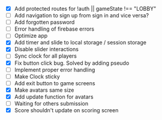 - [x] Add protected routes for !auth || gameState !== "LOBBY"
- [ ] Add navigation to sign up from sign in and vice versa?
- [ ] Add forgotten password
- [ ] Error handling of firebase errors
- [ ] Optimize app
- [x] Add timer and slide to local storage / session storage
- [x] Disable slider interactions
- [ ] Sync clock for all players
- [x] Fix button click bug. Solved by adding pseudo
- [ ] Implement proper error handling
- [ ] Make Clock sticky
- [ ] Add exit button to game screens
- [x] Make avatars same size
- [x] Add update function for avatars
- [ ] Waiting for others submission
- [x] Score shouldn't update on scoring screen
